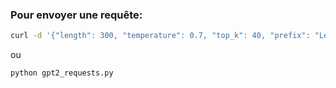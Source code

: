 ### Pour envoyer une requête:

```bash
curl -d '{"length": 300, "temperature": 0.7, "top_k": 40, "prefix": "Le monde de la finance"}' -X POST http://0.0.0.0:8080 | jq -r .text
```

ou

```bash
python gpt2_requests.py
```
